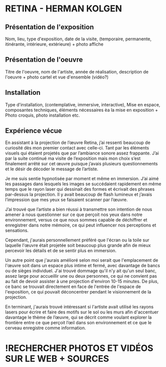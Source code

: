 # RETINA - HERMAN KOLGEN #

## Présentation de l'exposition ##
 Nom, lieu, type d'exposition, date de la visite, (temporaire, permanente, itinérante, intérieure, extérieure) + photo affiche
 
 ## Présentation de l'oeuvre ##
 Titre de l'oeuvre, nom de l'artiste, année de réalisation, description de l'oeuvre + photo cartel et vue d'ensemble (vidéo?)
 
 ## Installation ##
 Type d'installation, (contemplative, immersive, interactive), Mise en espace, composantes techniques, éléments nécessaires èa la mise en exposition + Photo croquis, photo installation etc.
 
 ## Expérience vécue ##
 
En assistant à la projection de l’œuvre Retina, j’ai ressenti beaucoup de curiosité dès mon premier contact avec celle-ci. Tant par les éléments visuels qui étaient projetés que par l’ambiance sonore assez frappante. J’ai par la suite continué ma visite de l’exposition mais mon choix s’est finalement arrêté sur cet œuvre puisque j’avais plusieurs questionnements et le désir de décoder le message de l’artiste. 

Je me suis sentie hypnotisée par moment et même en immersion. J’ai aimé les passages dans lesquels les images se succédaient rapidement en même temps que le rayon laser qui dessinait des formes et écrivait des phrases par-dessus la projection. Il y avait beaucoup de flash lumineux et j’avais l’impression que mes yeux se faisaient scanner par l’œuvre. 

J’ai trouvé que l’artiste a bien réussi à transmettre son intention de nous amener à nous questionner sur ce que perçoit nos yeux dans notre environnement, versus ce que nous sommes capable de déchiffrer et enregistrer dans notre mémoire, ce qui peut influencer nos perceptions et sensations.
 
Cependant, j'aurais personnellement préféré que l'écran ou la toile sur laquelle l'œuvre était projetée soit beaucoup plus grande afin de mieux percevoir les détails et de se sentir plus en immersion. 

Un autre point que j'aurais amélioré selon moi serait que l'emplacement de l'œuvre soit dans un espace plus intime et fermé, avec davantage de bancs ou de sièges individuel. J'ai trouvé dommage qu'il n'y ait qu'un seul banc, assez large pour accueillir une ou deux personnes, ce qui ne convient pas au fait de devoir assister à une projection d'environ 10-15 minutes. De plus, ce banc se trouvait directement en face de l'entrée de l'espace de l'exposition, ce qui pouvait déconcentrer pendant le visionnement de la projection. 

En terminant, j'aurais trouvé intéressant si l'artiste avait utilisé les rayons lasers pour écrire et faire des motifs sur le sol ou les murs afin d'accentuer davantage le thème de l’œuvre, qui se décrit comme voulant explorer la frontière entre ce que perçoit l’œil dans son environnement et ce que le cerveau enregistre comme information.
 
 
 # !RECHERCHER PHOTOS ET VIDÉOS SUR LE WEB + SOURCES #
